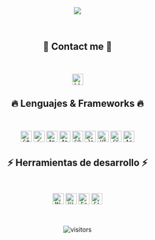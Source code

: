 <p align="center">
  <a href="https://git.io/typing-svg">
    <img src="https://readme-typing-svg.herokuapp.com/?lines=¡Hello!+👋;I+am+Ezequiel!&center=true&size=30">
  </a></p>
<br>

<h2 align="center">📲 Contact me 📲</h2>
<br>
<p align="center">
    <code><a href="https://www.linkedin.com/in/ezequielbamio/"><img title="LinkedIn" height="25" src="https://imgur.com/UR7WWVq.png"></a></code>
</p>

<h2 align="center">🔥 Lenguajes & Frameworks 🔥</h2>
<br>
<p align="center">
    <code><img title="C#" height="25" src="https://imgur.com/VTHNiJR.png"></code>
  <code><img title="C" height="25" src="https://imgur.com/Gc4iGzF.png"></code>
  <code><img title="Angular" height="25" src="https://imgur.com/GbrC5p5.png"></code>
  <code><img title="Angular" height="25" src="https://imgur.com/mejLla3.png"></code>
    <code><img title="SQL Server" height="25" src="https://imgur.com/LCYob0f.png"></code>
  <code><img title="Javascript" height="25" src="https://imgur.com/bQwgZud.png"></code>
  <code><img title="HTML5" height="25" src="https://imgur.com/msBGa9Y.png"></code>
  <code><img title="CSS" height="25" src="https://imgur.com/YQawCQQ.png"></code>
  <code><img title="Arduino" height="25" src="https://imgur.com/6x9jd3m.png"></code>

</p>

<h2 align="center">⚡ Herramientas de desarrollo ⚡</h2>
<br>
<p align="center">
  <code><img title="Microsoft Visual Studio" height="25" src="https://imgur.com/R7HRJz6.png"></code>
  <code><img title="Visual Studio Code" height="25" src="https://imgur.com/XuzJBC1.png"></code>
  <code><img title="Eclipse" height="25" src="https://imgur.com/97swPR4.png"></code>
  <code><img title="GitHub" height="25" src="https://imgur.com/1GTlFAM.png"></code>  
</p>

<br>
  <p align="center">
    <img align="center" alt="visitors" src="https://gpvc.arturio.dev/EzequielBamio" />
  </p>

